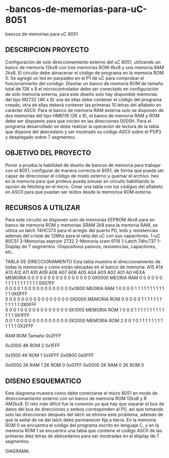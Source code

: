 # -bancos-de-memorias-para-uC-8051
 bancos de memorias para uC 8051
## DESCRIPCION PROYECTO
Configuración de solo direccionamiento externo del uC 8051, utilizando un banco de memoria 12kx8 con tres memorias ROM 4kx8 y una memoria RAM 2kx8. El circuito debe almacenar el código de programa en la memoria ROM 0. Se agregó un led en parpadeo en el P1 de uC para comprobar el funcionamiento del condigo. 
Diseñar un banco de memoria ROM de tamaño total de 12K x 8 el microcontrolador debe ser conectado en configuración de solo memoria externa, para este diseño solo hay disponible memorias del tipo M2732 (4K x 8) una de ellas debe contener el código del programa creado, otra de ellas deberá contener las primeras 10 letras del alfabeto en carácter ASCII. Para el banco de memoria RAM externa solo se disponen de dos memorias del tipo HM6116 (2K x 8), el banco de memoria RAM y ROM debe ser dispuesto para que inicien en las direcciones 0000H. Para el programa desarrollado se debe realizar la operación de lectura de la tabla que dispone del abecedario y ser mostrado su código ASCII sobre el P1/P3 y desplegado sobre 7 segmentos.
## OBJETIVO DEL PROYECTO
Poner a prueba la habilidad de diseño de bancos de memoria para trabajar con el 8051, configurar de manera correcta el 8051, de forma  que pueda ser capaz de direccionar el código de modo externo y  quemar el archivo  .hex en la memoria para que proteus pueda simular en circuito habilitando la opción de fetching en el micro. Crear una tabla con los códigos del alfabeto en ASCII para que puedan ser leidos desde la memorioa ROM externa.
## RECURSOS A UTILIZAR
Para este circuito se disponen solo de memorias EEPROM 4kx8 para en banco de memoria ROM y memorias SRAM 2k8 para la memoria RAM, se utiliza un latch 74HC373 para el arreglo del puerto P0, leds y resistencias además del cristal de 12Mhz para el reloj del uC con sus capacitores.
1-uC 80C51
3-Memorias eeprom 2732
2-Memoria sram 6116
1-Latch 74hc737
1-Display de 7 segmentos
-Dispositivos pasivos, resistencias, capacitores, etc..



TABLA DE DIRECCIONAMIENTO 
Esta tabla muestra el direccionamiento de todas la memorias y como están ubicadas en el banco de memoria.
A15	A14	A13	A12	A11	A10	A09	A08	A07	A06	A05	A04	A03	A02	A01	A0	HEXA	MEMORIA
0	0	0	0	0	0	0	0	0	0	0	0	0	0	0	0	0X0000	MEORIA 
RAM 0
0	0	0	0	0	1	1	1	1	1	1	1	1	1	1	1	0X07FF	
0	0	0	0	1	0	0	0	0	0	0	0	0	0	0	0	0x0800	MEORIA 
RAM 1
0	0	0	0	1	1	1	1	1	1	1	1	1	1	1	1	0X0FFF	
0	0	0	0	0	0	0	0	0	0	0	0	0	0	0	0	0X0000	MEMORIA
ROM 0
0	0	0	0	1	1	1	1	1	1	1	1	1	1	1	1	0X0FFF	
0	0	0	1	0	0	0	0	0	0	0	0	0	0	0	0	0X1000	MEMORIA
ROM 1
0	0	0	1	1	1	1	1	1	1	1	1	1	1	1	1	0X1FFF	
0	0	1	0	0	0	0	0	0	0	0	0	0	0	0	0	0X2000	MEMORIA
ROM 2
0	0	1	0	1	1	1	1	1	1	1	1	1	1	1	1	0X2FFF	


RAM	ROM	Tamaño
	0x2FFF

0x2000	4K
ROM 2
	0x1FFF

0x1000	4K
ROM 1
0x0FFF
0x0800	0x0FFF

0x0000	2K
RAM 1	2K
ROM 0
0x07FF
0x0000		2K
RAM 0	2K
ROM 0


## DISENO ESQUEMATICO
Este diagrama muestra cómo debe conectarse el micro 8051 en modo de direccionamiento externo con un banco de memoria ROM 12kx8 y R AM2kx8. El reto más difícil fue la conexión ya que hay que separar el bus de datos del bus de direcciones y ambos corresponden al P0, así que tomando solo las direcciones después del latch se elimina este problema, además de que la señal de oe del latch debe permanecer fija a tierra.
En la memoria ROM 0 se encuentra el código del programa escrito en lenguaje C, y en la memoria ROM 1 se encuentra una tabla que contiene el código ASCII de las primeras diez letras de abecedarios para ser mostradas en el display de 7 segmentos. 




DIAGRAMA.
